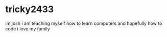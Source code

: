 # tricky2433


im josh
i am teaching myself how to learn computers and hopefully how to code
i love my family
